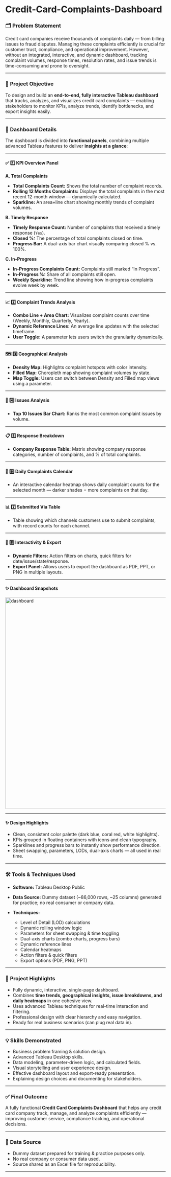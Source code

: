 # Credit-Card-Complaints-Dashboard

### 🗂️ **Problem Statement**

Credit card companies receive thousands of complaints daily — from billing issues to fraud disputes. Managing these complaints efficiently is crucial for customer trust, compliance, and operational improvement. However, without an integrated, interactive, and dynamic dashboard, tracking complaint volumes, response times, resolution rates, and issue trends is time-consuming and prone to oversight.

---

### 🎯 **Project Objective**

To design and build an **end-to-end, fully interactive Tableau dashboard** that tracks, analyzes, and visualizes credit card complaints — enabling stakeholders to monitor KPIs, analyze trends, identify bottlenecks, and export insights easily.

---

### 🔑 **Dashboard Details**

The dashboard is divided into **functional panels**, combining multiple advanced Tableau features to deliver **insights at a glance**:

---

#### ✅ **1️⃣ KPI Overview Panel**

**A. Total Complaints**

* **Total Complaints Count:** Shows the total number of complaint records.
* **Rolling 12 Months Complaints:** Displays the total complaints in the most recent 12-month window — dynamically calculated.
* **Sparkline:** An area+line chart showing monthly trends of complaint volumes.

**B. Timely Response**

* **Timely Response Count:** Number of complaints that received a timely response (`Yes`).
* **Closed %:** The percentage of total complaints closed on time.
* **Progress Bar:** A dual-axis bar chart visually comparing closed % vs. 100%.

**C. In-Progress**

* **In-Progress Complaints Count:** Complaints still marked “In Progress”.
* **In-Progress %:** Share of all complaints still open.
* **Weekly Sparkline:** Trend line showing how in-progress complaints evolve week by week.

---

#### 📈 **2️⃣ Complaint Trends Analysis**

* **Combo Line + Area Chart:** Visualizes complaint counts over time (Weekly, Monthly, Quarterly, Yearly).
* **Dynamic Reference Lines:** An average line updates with the selected timeframe.
* **User Toggle:** A parameter lets users switch the granularity dynamically.

---

#### 🗺️ **3️⃣ Geographical Analysis**

* **Density Map:** Highlights complaint hotspots with color intensity.
* **Filled Map:** Choropleth map showing complaint volumes by state.
* **Map Toggle:** Users can switch between Density and Filled map views using a parameter.

---

#### 🔎 **4️⃣ Issues Analysis**

* **Top 10 Issues Bar Chart:** Ranks the most common complaint issues by volume.

---

#### 📋 **5️⃣ Response Breakdown**

* **Company Response Table:** Matrix showing company response categories, number of complaints, and % of total complaints.

---

#### 📅 **6️⃣ Daily Complaints Calendar**

* An interactive calendar heatmap shows daily complaint counts for the selected month — darker shades = more complaints on that day.

---

#### 📊 **7️⃣ Submitted Via Table**

* Table showing which channels customers use to submit complaints, with record counts for each channel.

---

#### 🔄 **8️⃣ Interactivity & Export**

* **Dynamic Filters:** Action filters on charts, quick filters for date/issue/state/response.
* **Export Panel:** Allows users to export the dashboard as PDF, PPT, or PNG in multiple layouts.

---
#### ✨ **Dashboard Snapshots**

<img width="1178" height="662" alt="dashboard " src="https://github.com/user-attachments/assets/20e85f06-ba6c-427a-99cd-9b6f76bfcfc9" />


---
#### ✨ **Design Highlights**

* Clean, consistent color palette (dark blue, coral red, white highlights).
* KPIs grouped in floating containers with icons and clean typography.
* Sparklines and progress bars to instantly show performance direction.
* Sheet swapping, parameters, LODs, dual-axis charts — all used in real time.

---

### 🛠️ **Tools & Techniques Used**

* **Software:** Tableau Desktop Public
* **Data Source:** Dummy dataset (\~86,000 rows, \~25 columns) generated for practice; no real consumer or company data.
* **Techniques:**

  * Level of Detail (LOD) calculations
  * Dynamic rolling window logic
  * Parameters for sheet swapping & time toggling
  * Dual-axis charts (combo charts, progress bars)
  * Dynamic reference lines
  * Calendar heatmaps
  * Action filters & quick filters
  * Export options (PDF, PNG, PPT)

---

### 🌟 **Project Highlights**

* Fully dynamic, interactive, single-page dashboard.
* Combines **time trends, geographical insights, issue breakdowns, and daily heatmaps** in one cohesive view.
* Uses advanced Tableau techniques for real-time interaction and filtering.
* Professional design with clear hierarchy and easy navigation.
* Ready for real business scenarios (can plug real data in).

---

### 💡 **Skills Demonstrated**

* Business problem framing & solution design.
* Advanced Tableau Desktop skills.
* Data modeling, parameter-driven logic, and calculated fields.
* Visual storytelling and user experience design.
* Effective dashboard layout and export-ready presentation.
* Explaining design choices and documenting for stakeholders.

---

### ✅ **Final Outcome**

A fully functional **Credit Card Complaints Dashboard** that helps any credit card company track, manage, and analyze complaints efficiently — improving customer service, compliance tracking, and operational decisions.

---

### 📂 **Data Source**

* Dummy dataset prepared for training & practice purposes only.
* No real company or consumer data used.
* Source shared as an Excel file for reproducibility.

---

